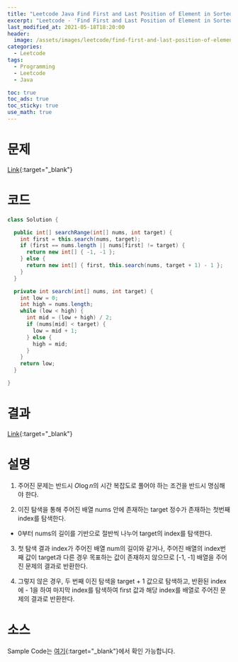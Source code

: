 ```yaml
---
title: "Leetcode Java Find First and Last Position of Element in Sorted Array"
excerpt: "Leetcode - 'Find First and Last Position of Element in Sorted Array' 문제 Java 풀이"
last_modified_at: 2021-05-18T18:20:00
header:
  image: /assets/images/leetcode/find-first-and-last-position-of-element-in-sorted-array.png
categories:
  - Leetcode
tags:
  - Programming
  - Leetcode
  - Java

toc: true
toc_ads: true
toc_sticky: true
use_math: true
---
```

# 문제
[Link](https://leetcode.com/problems/find-first-and-last-position-of-element-in-sorted-array/){:target="_blank"}

# 코드
```java
class Solution {

  public int[] searchRange(int[] nums, int target) {
    int first = this.search(nums, target);
    if (first == nums.length || nums[first] != target) {
      return new int[] { -1, -1 };
    } else {
      return new int[] { first, this.search(nums, target + 1) - 1 };
    }
  }

  private int search(int[] nums, int target) {
    int low = 0;
    int high = nums.length;
    while (low < high) {
      int mid = (low + high) / 2;
      if (nums[mid] < target) {
        low = mid + 1;
      } else {
        high = mid;
      }
    }
    return low;
  }

}
```

# 결과
[Link](https://leetcode.com/submissions/detail/494715184/){:target="_blank"}

# 설명
1. 주어진 문제는 반드시 $O\log n$의 시간 복잡도로 풀어야 하는 조건을 반드시 명심해야 한다.

2. 이진 탐색을 통해 주어진 배열 nums 안에 존재하는 target 정수가 존재하는 첫번째 index를 탐색한다.
- 0부터 nums의 길이를 기반으로 절반씩 나누어 target의 index를 탐색한다.

3. 첫 탐색 결과 index가 주어진 배열 num의 길이와 같거나, 주어진 배열의 index번째 값이 target과 다른 경우 목표하는 값이 존재하지 않으므로 [-1, -1] 배열을 주어진 문제의 결과로 반환한다.

4. 그렇지 않은 경우, 두 번째 이진 탐색을 target + 1 값으로 탐색하고, 반환된 index에 - 1을 하여 마지막 index를 탐색하여 first 값과 해당 index를 배열로 주어진 문제의 결과로 반환한다.

# 소스
Sample Code는 [여기](https://github.com/GracefulSoul/leetcode/blob/master/src/main/java/gracefulsoul/problems/FindFirstAndLastPositionOfElementInSortedArray.java){:target="_blank"}에서 확인 가능합니다.